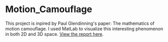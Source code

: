 # Motion_Camouflage

This project is inpired by Paul Glendinning's paper: The mathematics of motion camouflage. I used MatLab to visualize this interesting phenomenon in both 2D and 3D space. [View the report here](Qiuyang%20Wang%20Project%20Report.pdf).
